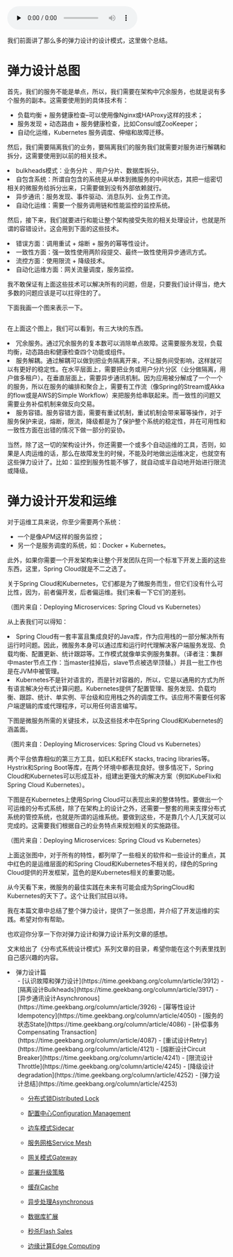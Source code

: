 <audio id="audio" title="51 | 弹力设计篇之“弹力设计总结”" controls="" preload="none"><source id="mp3" src="https://static001.geekbang.org/resource/audio/4f/96/4f17f1db90197cfc8d0d0f76e9175496.mp3"></audio>

我们前面讲了那么多的弹力设计的设计模式，这里做个总结。

# 弹力设计总图

首先，我们的服务不能是单点，所以，我们需要在架构中冗余服务，也就是说有多个服务的副本。这需要使用到的具体技术有：

- 负载均衡 + 服务健康检查–可以使用像Nginx或HAProxy这样的技术；
- 服务发现 + 动态路由 + 服务健康检查，比如Consul或ZooKeeper；
- 自动化运维，Kubernetes 服务调度、伸缩和故障迁移。

然后，我们需要隔离我们的业务，要隔离我们的服务我们就需要对服务进行解耦和拆分，这需要使用到以前的相关技术。

<li>
bulkheads模式：业务分片 、用户分片、数据库拆分。
</li>
<li>
自包含系统：所谓自包含的系统是从单体到微服务的中间状态，其把一组密切相关的微服务给拆分出来，只需要做到没有外部依赖就行。
</li>
<li>
异步通讯：服务发现、事件驱动、消息队列、业务工作流。
</li>
<li>
自动化运维：需要一个服务调用链和性能监控的监控系统。
</li>

然后，接下来，我们就要进行和能让整个架构接受失败的相关处理设计，也就是所谓的容错设计。这会用到下面的这些技术。

<li>
错误方面：调用重试 + 熔断 + 服务的幂等性设计。
</li>
<li>
一致性方面：强一致性使用两阶段提交、最终一致性使用异步通讯方式。
</li>
<li>
流控方面：使用限流 + 降级技术。
</li>
<li>
自动化运维方面：网关流量调度，服务监控。
</li>

我不敢保证有上面这些技术可以解决所有的问题，但是，只要我们设计得当，绝大多数的问题应该是可以扛得住的了。

下面我画一个图来表示一下。

<img src="https://static001.geekbang.org/resource/image/f9/2b/f9e6efa6202103a14d358ff6c80f0a2b.png" alt="" />

在上面这个图上，我们可以看到，有三大块的东西。

<li>
冗余服务。通过冗余服务的复本数可以消除单点故障。这需要服务发现，负载均衡，动态路由和健康检查四个功能或组件。
</li>
<li>
服务解耦。通过解耦可以做到把业务隔离开来，不让服务间受影响，这样就可以有更好的稳定性。在水平层面上，需要把业务或用户分片分区（业分做隔离，用户做多租户）。在垂直层面上，需要异步通讯机制。因为应用被分解成了一个一个的服务，所以在服务的编排和聚合上，需要有工作流（像Spring的Stream或Akka的flow或是AWS的Simple Workflow）来把服务给串联起来。而一致性的问题又需要业务补偿机制来做反向交易。
</li>
<li>
服务容错。服务容错方面，需要有重试机制，重试机制会带来幂等操作，对于服务保护来说，熔断，限流，降级都是为了保护整个系统的稳定性，并在可用性和一致性方面在出错的情况下做一部分的妥协。
</li>

当然，除了这一切的架构设计外，你还需要一个或多个自动运维的工具，否则，如果是人肉运维的话，那么在故障发生的时候，不能及时地做出运维决定，也就空有这些弹力设计了。比如：监控到服务性能不够了，就自动或半自动地开始进行限流或降级。

# 弹力设计开发和运维

对于运维工具来说，你至少需要两个系统：

- 一个是像APM这样的服务监控；
- 另一个是服务调度的系统，如：Docker + Kubernetes。

此外，如果你需要一个开发架构来让整个开发团队在同一个标准下开发上面的这些东西，这里，Spring Cloud就是不二之选了。

关于Spring Cloud和Kubernetes，它们都是为了微服务而生，但它们没有什么可比性，因为，前者偏开发，后者偏运维。我们来看一下它们的差别。

<img src="https://static001.geekbang.org/resource/image/35/f4/35cd0722f99f91c904944ac1bbdd56f4.png" alt="" /><br />
（图片来自：Deploying Microservices: Spring Cloud vs Kubernetes）

从上表我们可以得知：

<li>
Spring Cloud有一套丰富且集成良好的Java库，作为应用栈的一部分解决所有运行时问题。因此，微服务本身可以通过库和运行时代理解决客户端服务发现、负载均衡、配置更新、统计跟踪等。工作模式就像单实例服务集群。（译者注：集群中master节点工作：当master挂掉后，slave节点被选举顶替。）并且一批工作也是在JVM中被管理。
</li>
<li>
Kubernetes不是针对语言的，而是针对容器的，所以，它是以通用的方式为所有语言解决分布式计算问题。Kubernetes提供了配置管理、服务发现、负载均衡、跟踪、统计、单实例、平台级和应用栈之外的调度工作。该应用不需要任何客户端逻辑的库或代理程序，可以用任何语言编写。
</li>

下图是微服务所需的关键技术，以及这些技术中在Spring Cloud和Kubernetes的涵盖面。

<img src="https://static001.geekbang.org/resource/image/dc/af/dcab89f031d1a7083b4f0b3091873caf.png" alt="" /><br />
（图片来自：Deploying Microservices: Spring Cloud vs Kubernetes）

两个平台依靠相似的第三方工具，如ELK和EFK stacks, tracing libraries等。Hystrix和Spring Boot等库，在两个环境中都表现良好。很多情况下，Spring Cloud和Kubernetes可以形成互补，组建出更强大的解决方案（例如KubeFlix和Spring Cloud Kubernetes）。

下图是在Kubernetes上使用Spring Cloud可以表现出来的整体特性。要做出一个可运维的分布式系统，除了在架构上的设计之外，还需要一整套的用来支撑分布式系统的管控系统，也就是所谓的运维系统。要做到这些，不是靠几个人几天就可以完成的。这需要我们根据自己的业务特点来规划相关的实施路径。

<img src="https://static001.geekbang.org/resource/image/41/6a/41e9f7a084e6c81fcb3bb42d43b0076a.png" alt="" /><br />
（图片来自：Deploying Microservices: Spring Cloud vs Kubernetes）

上面这张图中，对于所有的特性，都列举了一些相关的软件和一些设计的重点，其中红色的是运维层面的和Spring Cloud和Kubernetes不相关的，绿色的Spring Cloud提供的开发框架，蓝色的是Kubernetes相关的重要功能。

从今天看下来，微服务的最佳实践在未来有可能会成为SpringCloud和Kubernetes的天下了。这个让我们拭目以待。

我在本篇文章中总结了整个弹力设计，提供了一张总图，并介绍了开发运维的实践。希望对你有帮助。

也欢迎你分享一下你对弹力设计和弹力设计系列文章的感想。

文末给出了《分布式系统设计模式》系列文章的目录，希望你能在这个列表里找到自己感兴趣的内容。

<li>弹力设计篇
<ul>
- [认识故障和弹力设计](https://time.geekbang.org/column/article/3912)
- [隔离设计Bulkheads](https://time.geekbang.org/column/article/3917)
- [异步通讯设计Asynchronous](https://time.geekbang.org/column/article/3926)
- [幂等性设计Idempotency](https://time.geekbang.org/column/article/4050)
- [服务的状态State](https://time.geekbang.org/column/article/4086)
- [补偿事务Compensating Transaction](https://time.geekbang.org/column/article/4087)
- [重试设计Retry](https://time.geekbang.org/column/article/4121)
- [熔断设计Circuit Breaker](https://time.geekbang.org/column/article/4241)
- [限流设计Throttle](https://time.geekbang.org/column/article/4245)
- [降级设计degradation](https://time.geekbang.org/column/article/4252)
- [弹力设计总结](https://time.geekbang.org/column/article/4253)

- [分布式锁Distributed Lock](https://time.geekbang.org/column/article/5175)
- [配置中心Configuration Management](https://time.geekbang.org/column/article/5819)
- [边车模式Sidecar](https://time.geekbang.org/column/article/5909)
- [服务网格Service Mesh](https://time.geekbang.org/column/article/5920)
- [网关模式Gateway](https://time.geekbang.org/column/article/6086)
- [部署升级策略](https://time.geekbang.org/column/article/6283)

- [缓存Cache](https://time.geekbang.org/column/article/6282)
- [异步处理Asynchronous](https://time.geekbang.org/column/article/7036)
- [数据库扩展](https://time.geekbang.org/column/article/7045)
- [秒杀Flash Sales](https://time.geekbang.org/column/article/7047)
- [边缘计算Edge Computing](https://time.geekbang.org/column/article/7086)


